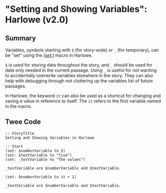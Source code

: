 # "Setting and Showing Variables": Harlowe (v2.0)

## Summary

Variables, symbols starting with ```$``` (for story-wide) or ```_``` (for temporary), can be "set" using the *[(set:)](https://twine2.neocities.org/#macro_set)* macro in Harlowe.

```$``` is used for storing data throughout the story, and ```_``` should be used for data only needed in the current passage. Using ```_``` is useful for not wanting to accidentally overwrite variables elsewhere in the story. They can also help with debugging through not cluttering up the variables list of future passages.

In Harlowe, the keyword ```it``` can also be used as a shortcut for changing and saving a value in reference to itself. The ```it``` refers to the first variable named in the macro.

## Twee Code

```
:: StoryTitle
Setting and Showing Variables in Harlowe

:: Start
(set: $numberVariable to 5)
(set: $textVariable to "five")
(set: _textVariable to "The values")

_textVariable are $numberVariable and $textVariable.

(set: $numberVariable to it + 1)

_textVariable are $numberVariable and $textVariable.
```

